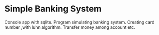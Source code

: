 # Simple Banking System

Console app with sqlite.
Program simulating banking system. Creating card number ,with luhn algorithm.
Transfer money among account etc.
